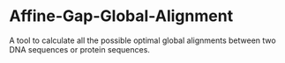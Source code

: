 # Affine-Gap-Global-Alignment
A tool to calculate all the possible optimal global alignments between two DNA sequences or protein sequences.
